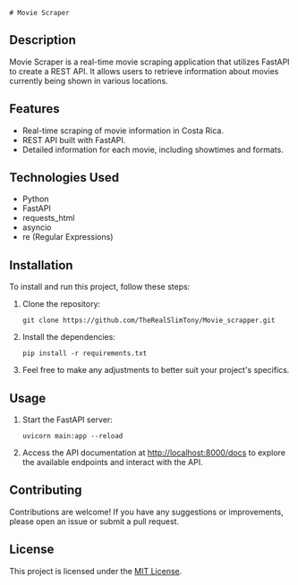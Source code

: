     # Movie Scraper

## Description
Movie Scraper is a real-time movie scraping application that utilizes FastAPI to create a REST API. It allows users to retrieve information about movies currently being shown in various locations.

## Features
- Real-time scraping of movie information in Costa Rica.
- REST API built with FastAPI.
- Detailed information for each movie, including showtimes and formats.

## Technologies Used
- Python
- FastAPI
- requests_html
- asyncio
- re (Regular Expressions)

## Installation
To install and run this project, follow these steps:

1. Clone the repository:
    ```
    git clone https://github.com/TheRealSlimTony/Movie_scrapper.git
    ```

2. Install the dependencies:
    ```
    pip install -r requirements.txt
    ```

3. Feel free to make any adjustments to better suit your project's specifics.

## Usage
1. Start the FastAPI server:
    ```
    uvicorn main:app --reload
    ```

2. Access the API documentation at [http://localhost:8000/docs](http://localhost:8000/docs) to explore the available endpoints and interact with the API.

## Contributing
Contributions are welcome! If you have any suggestions or improvements, please open an issue or submit a pull request.

## License
This project is licensed under the [MIT License](LICENSE).
